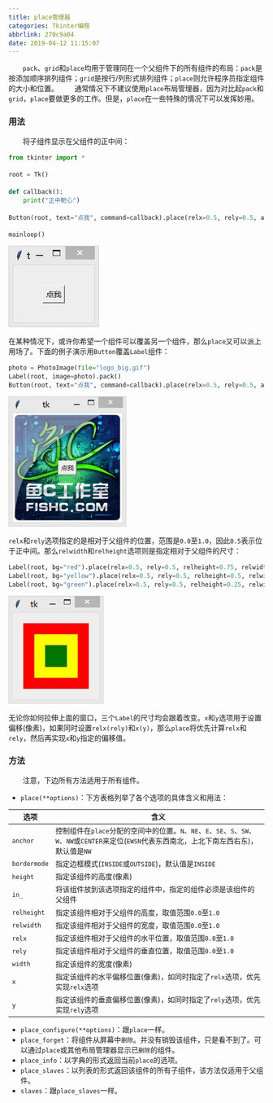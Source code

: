```yaml
---
title: place管理器
categories: Tkinter编程
abbrlink: 270c9a04
date: 2019-04-12 11:15:07
---
```

&emsp;&emsp;`pack`、`grid`和`place`均用于管理同在一个父组件下的所有组件的布局：`pack`是按添加顺序排列组件；`grid`是按行/列形式排列组件；`place`则允许程序员指定组件的大小和位置。
&emsp;&emsp;通常情况下不建议使用`place`布局管理器，因为对比起`pack`和`grid`，`place`要做更多的工作。但是，`place`在一些特殊的情况下可以发挥妙用。
<!--more-->

### 用法

&emsp;&emsp;将子组件显示在父组件的正中间：

``` python
from tkinter import *
​
root = Tk()
​
def callback():
    print("正中靶心")
​
Button(root, text="点我", command=callback).place(relx=0.5, rely=0.5, anchor=CENTER)
​
mainloop()
```

<img src="./place管理器/1.jpg">

在某种情况下，或许你希望一个组件可以覆盖另一个组件，那么`place`又可以派上用场了。下面的例子演示用`Button`覆盖`Label`组件：

``` python
photo = PhotoImage(file="logo_big.gif")
Label(root, image=photo).pack()
Button(root, text="点我", command=callback).place(relx=0.5, rely=0.5, anchor=CENTER)
```

<img src="./place管理器/2.png" height="256" width="232">

`relx`和`rely`选项指定的是相对于父组件的位置，范围是`0.0`至`1.0`，因此`0.5`表示位于正中间。那么`relwidth`和`relheight`选项则是指定相对于父组件的尺寸：

``` python
Label(root, bg="red").place(relx=0.5, rely=0.5, relheight=0.75, relwidth=0.75, anchor=CENTER)
Label(root, bg="yellow").place(relx=0.5, rely=0.5, relheight=0.5, relwidth=0.5, anchor=CENTER)
Label(root, bg="green").place(relx=0.5, rely=0.5, relheight=0.25, relwidth=0.25, anchor=CENTER)
```

<img src="./place管理器/3.jpg">

无论你如何拉伸上面的窗口，三个`Label`的尺寸均会跟着改变。`x`和`y`选项用于设置偏移(像素)，如果同时设置`relx(rely)`和`x(y)`，那么`place`将优先计算`relx`和`rely`，然后再实现`x`和`y`指定的偏移值。

### 方法

&emsp;&emsp;注意，下边所有方法适用于所有组件。

- `place(**options)`：下方表格列举了各个选项的具体含义和用法：

选项         | 含义
-------------|-----
`anchor`     | 控制组件在`place`分配的空间中的位置。`N`、`NE`、`E`、`SE`、`S`、`SW`、`W`、`NW`或`CENTER`来定位(`EWSN`代表东西南北，上北下南左西右东)，默认值是`NW`
`bordermode` | 指定边框模式(`INSIDE`或`OUTSIDE`)，默认值是`INSIDE`
`height`     | 指定该组件的高度(像素)
`in_`        | 将该组件放到该选项指定的组件中，指定的组件必须是该组件的父组件
`relheight`  | 指定该组件相对于父组件的高度，取值范围`0.0`至`1.0`
`relwidth`   | 指定该组件相对于父组件的宽度，取值范围`0.0`至`1.0`
`relx`       | 指定该组件相对于父组件的水平位置，取值范围`0.0`至`1.0`
`rely`       | 指定该组件相对于父组件的垂直位置，取值范围`0.0`至`1.0`
`width`      | 指定该组件的宽度(像素)
`x`          | 指定该组件的水平偏移位置(像素)，如同时指定了`relx`选项，优先实现`relx`选项
`y`          | 指定该组件的垂直偏移位置(像素)，如同时指定了`rely`选项，优先实现`rely`选项

- `place_configure(**options)`：跟`place`一样。
- `place_forget`：将组件从屏幕中`删除`。并没有销毁该组件，只是看不到了。可以通过`place`或其他布局管理器显示已`删除`的组件。
- `place_info`：以字典的形式返回当前`place`的选项。
- `place_slaves`：以列表的形式返回该组件的所有子组件，该方法仅适用于父组件。
- `slaves`：跟`place_slaves`一样。